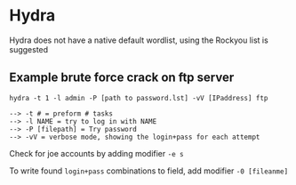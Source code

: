 # Hydra

Hydra does not have a native default wordlist, using the Rockyou list is suggested

## Example brute force crack on ftp server

```shell
hydra -t 1 -l admin -P [path to password.lst] -vV [IPaddress] ftp
```

```text
--> -t # = preform # tasks
--> -l NAME = try to log in with NAME
--> -P [filepath] = Try password
--> -vV = verbose mode, showing the login+pass for each attempt
```

Check for joe accounts by adding modifier `-e s`

To write found `login+pass` combinations to field, add modifier `-0 [fileanme]`
